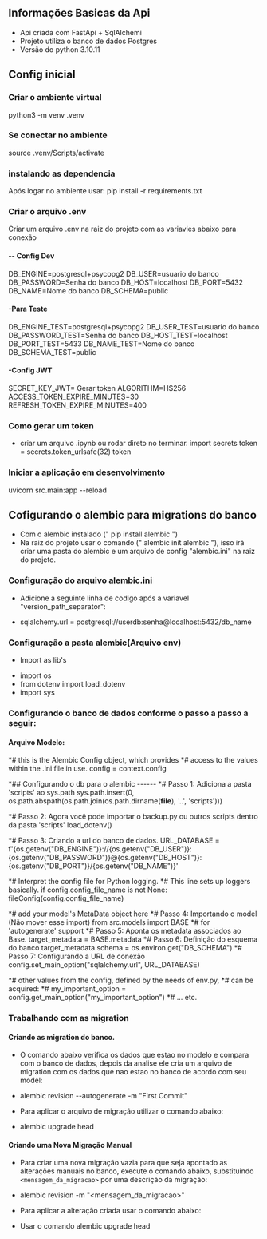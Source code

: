 ## Informações Basicas da Api
- Api criada com FastApi + SqlAlchemi
- Projeto utiliza o banco de dados Postgres
- Versão do python 3.10.11

## Config inicial
### Criar o ambiente virtual
  python3 -m venv .venv

### Se conectar no ambiente
  source .venv/Scripts/activate

### instalando as dependencia
  Após logar no ambiente usar: pip install -r requirements.txt

### Criar o arquivo .env
  Criar um arquivo .env na raiz do projeto com as variavies abaixo para conexão
  #### -- Config Dev
  DB_ENGINE=postgresql+psycopg2
  DB_USER=usuario do banco
  DB_PASSWORD=Senha do banco
  DB_HOST=localhost
  DB_PORT=5432
  DB_NAME=Nome do banco
  DB_SCHEMA=public
  #### -Para Teste
  DB_ENGINE_TEST=postgresql+psycopg2
  DB_USER_TEST=usuario do banco
  DB_PASSWORD_TEST=Senha do banco
  DB_HOST_TEST=localhost
  DB_PORT_TEST=5433
  DB_NAME_TEST=Nome do banco
  DB_SCHEMA_TEST=public
  #### -Config JWT
  SECRET_KEY_JWT= Gerar token
  ALGORITHM=HS256
  ACCESS_TOKEN_EXPIRE_MINUTES=30
  REFRESH_TOKEN_EXPIRE_MINUTES=400

### Como gerar um token
- criar um arquivo .ipynb ou rodar direto no terminar.
import secrets
token = secrets.token_urlsafe(32)
token

### Iniciar a aplicação em desenvolvimento
 uvicorn src.main:app --reload


## Cofigurando o alembic para migrations do banco
- Com o alembic instalado (" pip install alembic ")
- Na raiz do projeto usar o comando (" alembic init alembic "), isso irá criar uma pasta do alembic e um arquivo de config "alembic.ini" na raiz do projeto.
### Configuração do arquivo alembic.ini
 - Adicione a seguinte linha de codigo após a variavel "version_path_separator":
 * sqlalchemy.url = postgresql://userdb:senha@localhost:5432/db_name

### Configuração a pasta alembic(Arquivo env)
- Import as lib's
 * import os
 * from dotenv import load_dotenv
 * import sys
### Configurando o banco de dados conforme o passo a passo a seguir:
#### Arquivo Modelo:
  *# this is the Alembic Config object, which provides
  *# access to the values within the .ini file in use.
  config = context.config

  *## Configurando o db para o alembic ------
  *# Passo 1: Adiciona a pasta 'scripts' ao sys.path
  sys.path.insert(0, os.path.abspath(os.path.join(os.path.dirname(__file__), '..', 'scripts')))

  *# Passo 2: Agora você pode importar o backup.py ou outros scripts dentro da pasta 'scripts'
  load_dotenv()

  *# Passo 3: Criando a url do banco de dados.
  URL_DATABASE = f'{os.getenv("DB_ENGINE")}://{os.getenv("DB_USER")}:{os.getenv("DB_PASSWORD")}@{os.getenv("DB_HOST")}:{os.getenv("DB_PORT")}/{os.getenv("DB_NAME")}'

  *# Interpret the config file for Python logging.
  *# This line sets up loggers basically.
  if config.config_file_name is not None:
      fileConfig(config.config_file_name)

  *# add your model's MetaData object here
  *# Passo 4: Importando o model (Não mover esse import) 
  from src.models import BASE
  *# for 'autogenerate' support
  *# Passo 5: Aponta os metadata associados ao Base.
  target_metadata = BASE.metadata
  *# Passo 6: Definição do esquema do banco
  target_metadata.schema = os.environ.get("DB_SCHEMA")
  *# Passo 7: Configurando a URL de conexão
  config.set_main_option("sqlalchemy.url", URL_DATABASE)

  *# other values from the config, defined by the needs of env.py,
  *# can be acquired:
  *# my_important_option = config.get_main_option("my_important_option")
  *# ... etc.

### Trabalhando com as migration

#### Criando as migration do banco.
- O comando abaixo verifica os dados que estao no modelo e compara com o banco de dados, depois da analise ele cria um arquivo de migration com os dados que nao estao no banco de acordo com seu model:
 * alembic revision --autogenerate -m "First Commit"
- Para aplicar o arquivo de migração utilizar o comando abaixo:
 * alembic upgrade head
#### Criando uma Nova Migração Manual
- Para criar uma nova migração vazia para que seja apontado as alterações manuais no banco, execute o comando abaixo, substituindo `<mensagem_da_migracao>` por uma descrição da migração:
 * alembic revision -m "<mensagem_da_migracao>"
- Para aplicar a alteração criada usar o comando abaixo:
 * Usar o comando alembic upgrade head